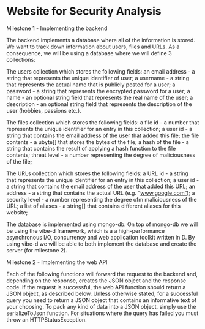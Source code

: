 # Website for Security Analysis

Milestone 1 - Implementing the backend

The backend implements a database where all of the information is stored. We want to track down information about users, files and URLs. As a consequence, we will be using a database where we will define 3 collections:

The users collection which stores the following fields:
an email address - a string that represents the unique identifier of user;
a username - a string that represents the actual name that is publicly posted for a user;
a password - a string that represents the encrypted password for a user;
a name - an optional string field that represents the real name of the user;
a description - an optional string field that represents the description of the user (hobbies, passions etc.).

The files collection which stores the following fields:
a file id - a number that represents the unique identifier for an entry in this collection;
a user id - a string that contains the email address of the user that added this file;
the file contents - a ubyte[] that stores the bytes of the file;
a hash of the file - a string that contains the result of applying a hash function to the file contents;
threat level - a number representing the degree of maliciousness of the file;

The URLs collection which stores the following fields:
a URL id - a string that represents the unique identifier for an entry in this collection;
a user id - a string that contains the email address of the user that added this URL;
an address - a string that contains the actual URL (e.g. “www.google.com”);
a security level - a number representing the degree ofm maliciousness of the URL;
a list of aliases - a string[] that contains different aliases for this website;

The database is implemented using mongo-db. On top of mongo-db we will be using the vibe-d framework, which is a a high-performance asynchronous I/O, concurrency and web application toolkit written in D. By using vibe-d we will be able to both implement the database and create the server (for milestone 2).

Milestone 2 - Implementing the web API

Each of the following functions will forward the request to the backend and, depending on the response, creates the JSON object and the response code. If the request is successful, the web API function should return a JSON object, as described below. Unless otherwise stated, for a successful query you need to return a JSON object that contains an informative text of your choosing. To pack any kind of data into a JSON object, simply use the serializeToJson function. For situations where the query has failed you must throw an HTTPStatusException.
